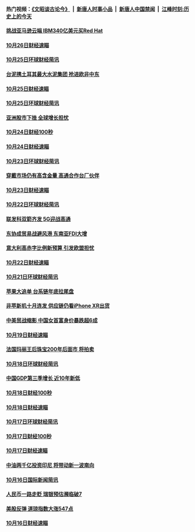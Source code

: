 #### 热门视频：[《文昭谈古论今》](https://github.com/gfw-breaker/wenzhao/blob/master/README.md?t=10291233) &nbsp;|&nbsp; [新唐人时事小品](https://github.com/gfw-breaker/ntdtv-comedy/blob/master/README.md?t=10291233) &nbsp;|&nbsp; [新唐人中国禁闻](https://github.com/gfw-breaker/ntdtv-news/blob/master/README.md?t=10291233) &nbsp;|&nbsp; [江峰时刻:历史上的今天](https://github.com/gfw-breaker/today-in-history/blob/master/README.md?t=10291233) 

#### [挑战亚马逊云端 IBM340亿美元买Red Hat](../pages/news208/a1397170.md?t=10291233) 

#### [10月26日财经速瞄](../pages/news208/a1396948.md?t=10291233) 

#### [10月25日环球财经简讯](../pages/news208/a1396909.md?t=10291233) 

#### [台泥携土耳其最大水泥集团 抢进欧非中东](../pages/news208/a1396899.md?t=10291233) 

#### [10月25日财经速瞄](../pages/news208/a1396828.md?t=10291233) 

#### [10月25日环球财经简讯](../pages/news208/a1396771.md?t=10291233) 

#### [亚洲股市下挫 全球增长担忧](../pages/news208/a1396757.md?t=10291233) 

#### [10月24日财经100秒](../pages/news208/a1396750.md?t=10291233) 

#### [10月24日财经速瞄](../pages/news208/a1396676.md?t=10291233) 

#### [10月23日环球财经简讯](../pages/news208/a1396638.md?t=10291233) 

#### [穿戴市场仍有高含金量 高通合作台厂伙伴](../pages/news208/a1396618.md?t=10291233) 

#### [10月23日财经速瞄](../pages/news208/a1396523.md?t=10291233) 

#### [10月22日环球财经简讯](../pages/news208/a1396479.md?t=10291233) 

#### [联发科双箭齐发 5G迎战高通](../pages/news208/a1396463.md?t=10291233) 

#### [东协成贸易战避风港 东南亚FDI大增](../pages/news208/a1396462.md?t=10291233) 

#### [意大利高赤字比例新预算 引发欧盟担忧](../pages/news208/a1396344.md?t=10291233) 

#### [10月22日财经速瞄](../pages/news208/a1396383.md?t=10291233) 

#### [10月21日环球财经简讯](../pages/news208/a1396338.md?t=10291233) 

#### [苹果大追单 台系链年底拉尾盘](../pages/news208/a1396320.md?t=10291233) 

#### [非苹新机十月连发 供应链仍看iPhone XR出货](../pages/news208/a1396220.md?t=10291233) 

#### [中美贸战缩影 中国女首富身价暴跌超6成](../pages/news208/a1396150.md?t=10291233) 

#### [10月19日财经速瞄](../pages/news208/a1396078.md?t=10291233) 

#### [法国玛丽王后珠宝200年后面市 将拍卖](../pages/news208/a1396074.md?t=10291233) 

#### [10月18日环球财经简讯](../pages/news208/a1396037.md?t=10291233) 

#### [中国GDP第三季增长 近10年新低](../pages/news208/a1396032.md?t=10291233) 

#### [10月18日财经100秒](../pages/news208/a1396017.md?t=10291233) 

#### [10月18日财经速瞄](../pages/news208/a1395923.md?t=10291233) 

#### [10月17日环球财经简讯](../pages/news208/a1395879.md?t=10291233) 

#### [10月17日财经100秒](../pages/news208/a1395862.md?t=10291233) 

#### [10月17日财经速瞄](../pages/news208/a1395794.md?t=10291233) 

#### [中油两千亿投资印尼 将带动新一波南向](../pages/news208/a1395728.md?t=10291233) 

#### [10月16日国际新闻简讯](../pages/news208/a1395726.md?t=10291233) 

#### [人民币一路走贬 瑞银预估濒临破7](../pages/news208/a1395619.md?t=10291233) 

#### [美股反弹 道琼指数大涨547点](../pages/news208/a1395665.md?t=10291233) 

#### [10月16日财经速瞄](../pages/news208/a1395646.md?t=10291233) 

